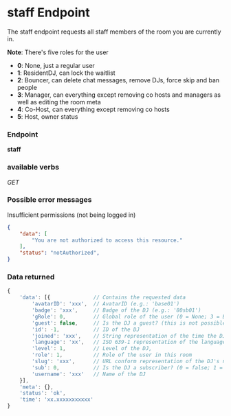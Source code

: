 # staff Endpoint

The staff endpoint requests all staff members of the room you are currently in.

**Note**: There's five roles for the user

* **0**: None, just a regular user
* **1**: ResidentDJ, can lock the waitlist
* **2**: Bouncer, can delete chat messages, remove DJs, force skip and ban people
* **3**: Manager, can everything except removing co hosts and managers as well as editing the room meta
* **4**: Co-Host, can everything except removing co hosts
* **5**: Host, owner status 

### Endpoint

**staff**

### available verbs

_GET_

### Possible error messages

Insufficient permissions (not being logged in)
```json
{
    "data": [
        "You are not authorized to access this resource."
    ],
    "status": "notAuthorized",
}
```

### Data returned

```js
{
    'data': [{              // Contains the requested data
        'avatarID': 'xxx',  // AvatarID (e.g.: 'base01')
        'badge': 'xxx',     // Badge of the DJ (e.g.: '80sb01')
        'gRole': 0,         // Global role of the user (0 = None; 3 = Brand Ambassador (BA); 5 = Admin)
        'guest': false,     // Is the DJ a guest? (this is not possible as of now)
        'id': -1,           // ID of the DJ
        'joined': 'xxx',    // String representation of the time the DJ joined plug (e.g.: '2014-07-23 22:47:00.573000')
        'language': 'xx',   // ISO 639-1 representation of the language used by the DJ
        'level': 1,         // Level of the DJ,
        'role': 1,          // Role of the user in this room
        'slug': 'xxx',      // URL conform representation of the DJ's name (also used for the profile page)
        'sub': 0,           // Is the DJ a subscriber? (0 = false; 1 = true)
        'username': 'xxx'   // Name of the DJ
    }],
    'meta': {},
    'status': 'ok',
    'time': 'xx.xxxxxxxxxxx'
}
```